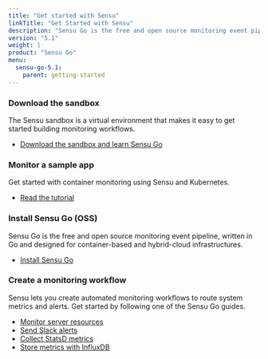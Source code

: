 ```yaml
---
title: "Get started with Sensu"
linkTitle: "Get Started with Sensu"
description: "Sensu Go is the free and open source monitoring event pipeline, written in Go and designed for container-based and hybrid-cloud infrastructures. Get started with the Sensu sandbox, sample app, or one of our guided walkthroughs."
version: "5.1"
weight: 1
product: "Sensu Go"
menu:
  sensu-go-5.1:
    parent: getting-started
---
```


### Download the sandbox

The Sensu sandbox is a virtual environment that makes it easy to get started building monitoring workflows.

- [Download the sandbox and learn Sensu Go][1]

### Monitor a sample app

Get started with container monitoring using Sensu and Kubernetes.

- [Read the tutorial][7]

### Install Sensu Go (OSS)

Sensu Go is the free and open source monitoring event pipeline, written in Go and designed for container-based and hybrid-cloud infrastructures.

- [Install Sensu Go][2]

### Create a monitoring workflow

Sensu lets you create automated monitoring workflows to route system metrics and alerts.
Get started by following one of the Sensu Go guides.

- [Monitor server resources][3]
- [Send Slack alerts][4]
- [Collect StatsD metrics][5]
- [Store metrics with InfluxDB][6]

[1]: https://github.com/sensu/sandbox/tree/master/sensu-go/core
[2]: ../../installation/install-sensu
[3]: ../../guides/monitor-server-resources
[4]: ../../guides/send-slack-alerts
[5]: ../../guides/aggregate-metrics-statsd
[6]: ../../guides/influx-db-metric-handler
[7]: ../sample-app
